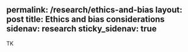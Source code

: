 permalink: /research/ethics-and-bias
layout: post
title: Ethics and bias considerations
sidenav: research
sticky_sidenav: true
---

TK